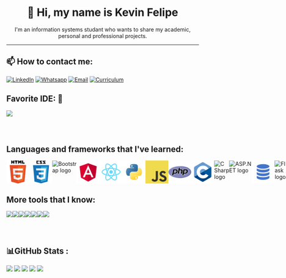 <div align="center">
  
# 👋 Hi, my name is Kevin Felipe
<p>
  I'm an information systems studant who wants to share my academic, personal and professional projects.
</p>
</div>
<hr/>

<h2>📫 How to contact me:</h2> 

<a href="https://linkedin.com/in/kevin-felipe-2b4678217">![LinkedIn](https://img.shields.io/badge/LinkedIn-%230077B5.svg?logo=linkedin&logoColor=white&style=for-the-badge)<a>
<a href="https://wa.me/5511964011493">![Whatsapp](https://img.shields.io/badge/Whatsapp-008000?logo=whatsapp&logoColor=white&style=for-the-badge)</a>
<a href="mailto:kevinfelipe.gr@gmail.com">![Email](https://img.shields.io/badge/Email-8b0000?logo=gmail&logoColor=white&style=for-the-badge)</a>
<a href="https://drive.google.com/file/d/1WvvMceGBXRiVinVh13XPyZ8_I7EkylXs/view?usp=share_link">![Curriculum](https://img.shields.io/badge/Curriculum-%230011B5?logo=microsoft-word&logoColor=white&style=for-the-badge)</a>
  
## Favorite IDE: :snake:

<div style="display:flex;">
<img src="https://user-images.githubusercontent.com/109561598/236125129-a0feb3c0-7b57-4890-b938-cfad841e4d69.png" height="60px"/>
</div>

## Languages and frameworks that I've learned:
<div style="display:flex;" width="200px">
    <img src="https://raw.githubusercontent.com/github/explore/80688e429a7d4ef2fca1e82350fe8e3517d3494d/topics/html/html.png" alt="HTML logo" height="60px"/>
    <img src="https://raw.githubusercontent.com/github/explore/80688e429a7d4ef2fca1e82350fe8e3517d3494d/topics/css/css.png" alt="CSS logo" height="60px"/>
    <img src="https://getbootstrap.com/docs/5.3/assets/brand/bootstrap-logo-shadow.png" alt="Bootstrap logo" height="60px"/>
    <img src="https://raw.githubusercontent.com/github/explore/ccc16358ac4530c6a69b1b80c7223cd2744dea83/topics/angular/angular.png" alt="Angular logo" height="60px"/>
    <img src="https://raw.githubusercontent.com/github/explore/ccc16358ac4530c6a69b1b80c7223cd2744dea83/topics/react/react.png" alt="react logo" height="60px"/>
    <img src="https://raw.githubusercontent.com/github/explore/80688e429a7d4ef2fca1e82350fe8e3517d3494d/topics/python/python.png" alt="Python logo" height="60px"/>
    <img src="https://raw.githubusercontent.com/github/explore/80688e429a7d4ef2fca1e82350fe8e3517d3494d/topics/javascript/javascript.png" alt="JavaScript logo" height="60px"/>
    <img src="https://raw.githubusercontent.com/github/explore/ccc16358ac4530c6a69b1b80c7223cd2744dea83/topics/php/php.png" alt="PHP logo" height="60px"/>
    <img src="https://raw.githubusercontent.com/github/explore/f3e22f0dca2be955676bc70d6214b95b13354ee8/topics/c/c.png" alt="C logo" height="60px"/>
    <img src="https://growiz.com.br/wp-content/uploads/2020/08/kisspng-c-programming-language-logo-microsoft-visual-stud-atlas-portfolio-5b899192d7c600.1628571115357423548838.png" alt="C Sharp logo" height="60px"/>
    <img src="https://avatars.githubusercontent.com/u/9141961?s=200&v=4" alt="ASP.NET logo" height="60px"/>
    <img src="https://raw.githubusercontent.com/github/explore/80688e429a7d4ef2fca1e82350fe8e3517d3494d/topics/sql/sql.png" alt="Structured Query Language logo" height="60px"/>
    <img src="https://user-images.githubusercontent.com/109561598/235825226-819ff1bd-418a-40cd-82c7-49b9e118824d.png" alt="Flask logo" height="60px"/>

</div>

## More tools that I know:
<div style="display:flex;">
<img src="https://user-images.githubusercontent.com/109561598/236123171-0c8b3484-0220-4892-8d6d-20821352ae44.png" height="60px" />
<img src="https://user-images.githubusercontent.com/109561598/236123518-7ee72693-7244-46c6-98b7-13b26c2dd46f.png" height="60px" />
<img src="https://user-images.githubusercontent.com/109561598/236123624-354da67a-a1ac-4ab0-bed9-91c1cc533c3d.png" height="60px" />
<img src="https://user-images.githubusercontent.com/109561598/236123784-2a767a9d-f4d1-4fb1-b647-26af8af603b0.png" height="60px" />
<img src="https://user-images.githubusercontent.com/109561598/236124312-95e68f6a-cfe2-4e0a-8602-2c3e23a16108.png" height="60px" />
<img src="https://user-images.githubusercontent.com/109561598/236124346-1e9b002d-9d7f-4b47-8ff7-ef1e1d277bbd.png" height="60px" />
<img src="https://user-images.githubusercontent.com/109561598/236124608-cdb2961e-991a-4817-8489-a6d260940dca.png" height="60px" />
</div>


## 📊GitHub Stats :
<div>
  <img src="https://github-readme-stats.vercel.app/api?username=KevinFGR&theme=transparent&hide_border=true&count_private=true&show_icons=true" height="189px"/>
   <img src="https://github-readme-stats.vercel.app/api/top-langs/?username=KevinFGR&theme=transparent&hide_border=true&include_all_commits=true&count_private=true&layout=compact" height="150px"/> 

<img src="http://github-profile-summary-cards.vercel.app/api/cards/profile-details?username=kevinfgr&theme=github_dark&hide_border=true" height="200px"/>
  
  
<img src="http://github-profile-summary-cards.vercel.app/api/cards/most-commit-language?username=kevinfgr&theme=github_dark&hide_border=true" height="204px" />
<img src="http://github-profile-summary-cards.vercel.app/api/cards/repos-per-language?username=kevinfgr&theme=github_dark" height="204px"/>

</div>
